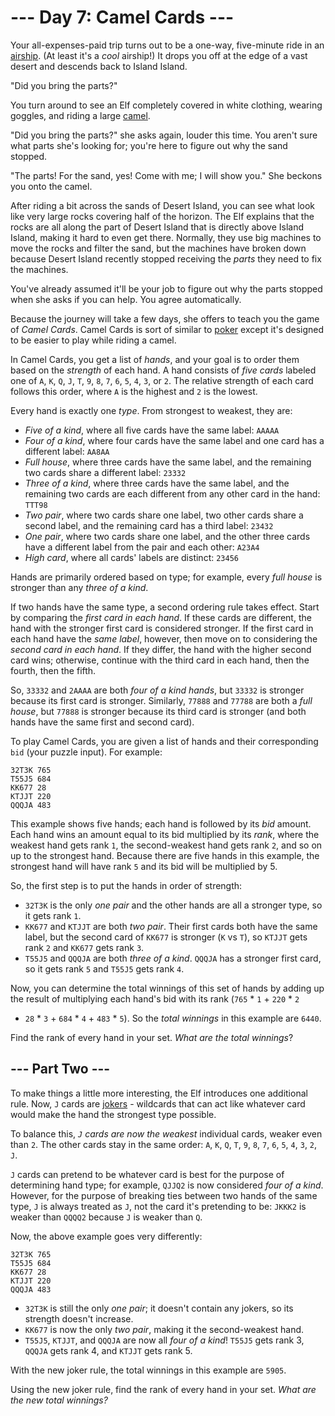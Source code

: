 # --- Day 7: Camel Cards ---

Your all-expenses-paid trip turns out to be a one-way, five-minute ride in an
[airship](https://en.wikipedia.org/wiki/Airship). (At least it's a *cool*
airship!) It drops you off at the edge of a vast desert and descends back to
Island Island.

"Did you bring the parts?"

You turn around to see an Elf completely covered in white clothing, wearing
goggles, and riding a large [camel](https://en.wikipedia.org/wiki/Dromedary).

"Did you bring the parts?" she asks again, louder this time. You aren't sure
what parts she's looking for; you're here to figure out why the sand stopped.

"The parts! For the sand, yes! Come with me; I will show you." She beckons you
onto the camel.

After riding a bit across the sands of Desert Island, you can see what look
like very large rocks covering half of the horizon. The Elf explains that the
rocks are all along the part of Desert Island that is directly above Island
Island, making it hard to even get there. Normally, they use big machines to
move the rocks and filter the sand, but the machines have broken down because
Desert Island recently stopped receiving the *parts* they need to fix the
machines.

You've already assumed it'll be your job to figure out why the parts stopped
when she asks if you can help. You agree automatically.

Because the journey will take a few days, she offers to teach you the game of
*Camel Cards*. Camel Cards is sort of similar to
[poker](https://en.wikipedia.org/wiki/List_of_poker_hands) except it's designed
to be easier to play while riding a camel.

In Camel Cards, you get a list of *hands*, and your goal is to order them based
on the *strength* of each hand. A hand consists of *five cards* labeled one of
`A`, `K`, `Q`, `J`, `T`, `9`, `8`, `7`, `6`, `5`, `4`, `3`, or `2`. The
relative strength of each card follows this order, where `A` is the highest and
`2` is the lowest.

Every hand is exactly one *type*. From strongest to weakest, they are:

- *Five of a kind*, where all five cards have the same label: `AAAAA`
- *Four of a kind*, where four cards have the same label and one card has a
  different label: `AA8AA`
- *Full house*, where three cards have the same label, and the remaining two
  cards share a different label: `23332`
- *Three of a kind*, where three cards have the same label, and the remaining
  two cards are each different from any other card in the hand: `TTT98`
- *Two pair*, where two cards share one label, two other cards share a second
  label, and the remaining card has a third label: `23432`
- *One pair*, where two cards share one label, and the other three cards have a
  different label from the pair and each other: `A23A4`
- *High card*, where all cards' labels are distinct: `23456`

Hands are primarily ordered based on type; for example, every *full house* is
stronger than any *three of a kind*.

If two hands have the same type, a second ordering rule takes effect. Start by
comparing the *first card in each hand*. If these cards are different, the hand
with the stronger first card is considered stronger. If the first card in each
hand have the *same label*, however, then move on to considering the *second
card in each hand*. If they differ, the hand with the higher second card wins;
otherwise, continue with the third card in each hand, then the fourth, then the
fifth.

So, `33332` and `2AAAA` are both *four of a kind hands*, but `33332` is
stronger because its first card is stronger. Similarly, `77888` and `77788` are
both a *full house*, but `77888` is stronger because its third card is stronger
(and both hands have the same first and second card).

To play Camel Cards, you are given a list of hands and their corresponding `bid`
(your puzzle input). For example:

```
32T3K 765
T55J5 684
KK677 28
KTJJT 220
QQQJA 483
```

This example shows five hands; each hand is followed by its *bid* amount. Each
hand wins an amount equal to its bid multiplied by its *rank*, where the
weakest hand gets rank `1`, the second-weakest hand gets rank `2`, and so on up
to the strongest hand. Because there are five hands in this example, the
strongest hand will have rank `5` and its bid will be multiplied by 5.

So, the first step is to put the hands in order of strength:

- `32T3K` is the only *one pair* and the other hands are all a stronger type,
  so it gets rank `1`.
- `KK677` and `KTJJT` are both *two pair*. Their first cards both have the same
  label, but the second card of `KK677` is stronger (`K` vs `T`), so `KTJJT`
  gets rank `2` and `KK677` gets rank `3`.
- `T55J5` and `QQQJA` are both *three of a kind*. `QQQJA` has a stronger first
  card, so it gets rank `5` and `T55J5` gets rank `4`.

Now, you can determine the total winnings of this set of hands by adding up the
result of multiplying each hand's bid with its rank (`765` * `1` + `220` * `2`
+ `28` * `3` + `684` * `4` + `483` * `5`). So the *total winnings* in this
example are `6440`.

Find the rank of every hand in your set. *What are the total winnings*?

## --- Part Two ---

To make things a little more interesting, the Elf introduces one additional
rule. Now, `J` cards are
[jokers](https://en.wikipedia.org/wiki/Joker_(playing_card)) - wildcards that
can act like whatever card would make the hand the strongest type possible.

To balance this, *`J` cards are now the weakest* individual cards, weaker even
than `2`. The other cards stay in the same order: `A`, `K`, `Q`, `T`, `9`, `8`,
`7`, `6`, `5`, `4`, `3`, `2`, `J`.

`J` cards can pretend to be whatever card is best for the purpose of
determining hand type; for example, `QJJQ2` is now considered *four of a kind*.
However, for the purpose of breaking ties between two hands of the same type,
`J` is always treated as `J`, not the card it's pretending to be: `JKKK2` is
weaker than `QQQQ2` because `J` is weaker than `Q`.

Now, the above example goes very differently:

```
32T3K 765
T55J5 684
KK677 28
KTJJT 220
QQQJA 483
```

- `32T3K` is still the only *one pair*; it doesn't contain any jokers, so its
  strength doesn't increase.
- `KK677` is now the only *two pair*, making it the second-weakest hand.
- `T55J5`, `KTJJT`, and `QQQJA` are now all *four of a kind*! `T55J5` gets rank
  3, `QQQJA` gets rank 4, and `KTJJT` gets rank 5.

With the new joker rule, the total winnings in this example are `5905`.

Using the new joker rule, find the rank of every hand in your set. *What are
the new total winnings?*
